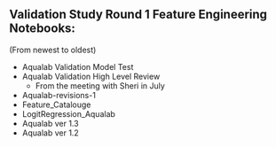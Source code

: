 ## Validation Study Round 1 Feature Engineering Notebooks:
(From newest to oldest)
- Aqualab Validation Model Test
- Aqualab Validation High Level Review
    - From the meeting with Sheri in July
- Aqualab-revisions-1
- Feature_Catalouge
- LogitRegression_Aqualab
- Aqualab ver 1.3
- Aqualab ver 1.2